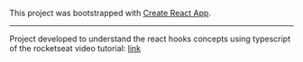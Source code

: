 This project was bootstrapped with [Create React App](https://github.com/facebook/create-react-app).

---

Project developed to understand the react hooks concepts using typescript of the rocketseat video tutorial: [link](https://www.youtube.com/watch?v=7L7MhxjI4PE)
